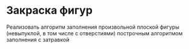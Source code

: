 # Закраска фигур

Реализовать алгоритм заполнения произвольной плоской фигуры (невыпуклой, в том числе с отверстиями) построчным алгоритмом заполнения с затравкой

